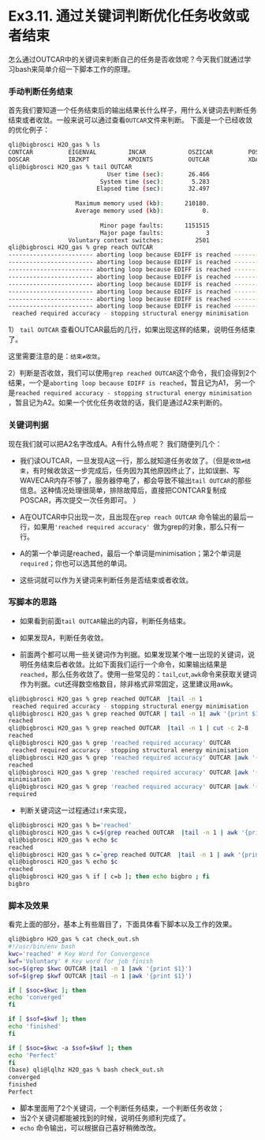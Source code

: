 # Ex3.11. 通过关键词判断优化任务收敛或者结束

怎么通过OUTCAR中的关键词来判断自己的任务是否收敛呢？今天我们就通过学习bash来简单介绍一下脚本工作的原理。



### 手动判断任务结束

首先我们要知道一个任务结束后的输出结果长什么样子，用什么关键词去判断任务结束或者收敛。一般来说可以通过查看`OUTCAR`文件来判断。 下面是一个已经收敛的优化例子：

```bash
qli@bigbrosci H2O_gas % ls
CONTCAR          EIGENVAL         INCAR            OSZICAR          POSCAR           freq/            vasprun.xml
DOSCAR           IBZKPT           KPOINTS          OUTCAR           XDATCAR          run_vasp_single*
qli@bigbrosci H2O_gas % tail OUTCAR 
                            User time (sec):       26.466
                          System time (sec):        5.283
                         Elapsed time (sec):       32.497
  
                   Maximum memory used (kb):      210180.
                   Average memory used (kb):           0.
  
                          Minor page faults:      1151515
                          Major page faults:            3
                 Voluntary context switches:         2501
qli@bigbrosci H2O_gas % grep reach OUTCAR 
------------------------ aborting loop because EDIFF is reached ----------------------------------------
------------------------ aborting loop because EDIFF is reached ----------------------------------------
------------------------ aborting loop because EDIFF is reached ----------------------------------------
------------------------ aborting loop because EDIFF is reached ----------------------------------------
------------------------ aborting loop because EDIFF is reached ----------------------------------------
------------------------ aborting loop because EDIFF is reached ----------------------------------------
------------------------ aborting loop because EDIFF is reached ----------------------------------------
------------------------ aborting loop because EDIFF is reached ----------------------------------------
 reached required accuracy - stopping structural energy minimisation
```

1） `tail OUTCAR` 查看OUTCAR最后的几行，如果出现这样的结果，说明任务结束了。

这里需要注意的是：`结束≠收敛`。

2）判断是否收敛，我们可以使用`grep reached OUTCAR`这个命令，我们会得到2个结果，一个是`aborting loop because EDIFF is reached`，暂且记为A1， 另一个是`reached required accuracy - stopping structural energy minimisation` ，暂且记为A2。如果一个优化任务收敛的话，我们是通过A2来判断的。



### 关键词判据

现在我们就可以把A2名字改成A。A有什么特点呢？ 我们随便列几个：

* 我们读OUTCAR，一旦发现A这一行，那么就知道任务收敛了。（但是`收敛≠结束`，有时候收敛这一步完成后，任务因为其他原因终止了，比如误删、写WAVECAR内存不够了，服务器停电了，都会导致不输出`tail OUTCAR`的那些信息。这种情况处理很简单，排除故障后，直接把CONTCAR复制成POSCAR，再次提交一次任务即可。 ）
* A在OUTCAR中只出现一次，且出现在`grep reach OUTCAR` 命令输出的最后一行，如果用``'reached required accuracy' ``做为grep的对象，那么只有一行。

* A的第一个单词是reached，最后一个单词是minimisation；第2个单词是`required`；你也可以选其他的单词。

* 这些词就可以作为关键词来判断任务是否结束或者收敛。

  

### 写脚本的思路

* 如果看到前面`tail OUTCAR`输出的内容，判断任务结束。

* 如果发现A，判断任务收敛。
* 前面两个都可以用一些关键词作为判据。如果发现某个唯一出现的关键词，说明任务结束后者收敛。比如下面我们运行一个命令，如果输出结果是`reached`，那么任务收敛了。使用一些常见的：`tail`,`cut`,`awk`命令来获取关键词作为判据。cut还得数空格数目，除非格式非常固定，这里建议用awk。

```bash 
qli@bigbrosci H2O_gas % grep reached OUTCAR  |tail -n 1
 reached required accuracy - stopping structural energy minimisation
qli@bigbrosci H2O_gas % grep reached OUTCAR | tail -n 1| awk '{print $1}'
reached
qli@bigbrosci H2O_gas % grep reached OUTCAR  |tail -n 1 | cut -c 2-8
reached
qli@bigbrosci H2O_gas % grep 'reached required accuracy' OUTCAR 
 reached required accuracy - stopping structural energy minimisation
qli@bigbrosci H2O_gas % grep 'reached required accuracy' OUTCAR |awk '{print $1}'
reached
qli@bigbrosci H2O_gas % grep 'reached required accuracy' OUTCAR |awk '{print $NF}'
minimisation
qli@bigbrosci H2O_gas % grep 'reached required accuracy' OUTCAR |awk '{print $2}' 
required
```

* 判断关键词这一过程通过`if`来实现，

```bash
qli@bigbrosci H2O_gas % b='reached'
qli@bigbrosci H2O_gas % c=$(grep reached OUTCAR  |tail -n 1 | awk '{print $1}')
qli@bigbrosci H2O_gas % echo $c
reached
qli@bigbrosci H2O_gas % c=`grep reached OUTCAR  |tail -n 1 | awk '{print $1}'`
qli@bigbrosci H2O_gas % echo $c
reached
qli@bigbrosci H2O_gas % if [ c=b ]; then echo bigbro ; fi
bigbro
```

### 脚本及效果

看完上面的部分，基本上有些眉目了，下面具体看下脚本以及工作的效果。

```bash
qli@bigbro H2O_gas % cat check_out.sh 
#!/usr/bin/env bash 
kwc='reached' # Key Word for Convergence
kwf='Voluntary' # Key word for job finish
soc=$(grep $kwc OUTCAR |tail -n 1 |awk '{print $1}')
sof=$(grep $kwf OUTCAR |tail -n 1 |awk '{print $1}')

if [ $soc=$kwc ]; then 
echo 'converged'
fi

if [ $sof=$kwf ]; then 
echo 'finished'
fi

if [ $soc=$kwc -a $sof=$kwf ]; then 
echo 'Perfect'
fi
(base) qli@lqlhz H2O_gas % bash check_out.sh 
converged
finished
Perfect
```

* 脚本里面用了2个关键词，一个判断任务结束，一个判断任务收敛；
* 当2个关键词都能被找到的时候，说明任务顺利完成了。
* `echo` 命令输出，可以根据自己喜好稍微改改。
